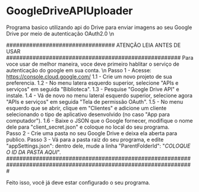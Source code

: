 # GoogleDriveAPIUploader

Programa basico utilizando api do Drive para enviar imagens ao seu Google Drive por meio de autenticação OAuth2.0 \n

################################# ATENÇÃO LEIA ANTES DE USAR #####################################################
Para voce usar de melhor maneira, voce deve primeiro hablitar o serviço de autenticação do google em sua conta. \n
Passo 1 - Acesse: https://console.cloud.google.com/ 
    1.1 - Crie um novo projeto de sua preferencia.
    1.2 - No menu latera esquerdo superior, selecione "APIs e serviços" em seguida "Biblioteca". 
    1.3 - Pesquise "Google Drive API" e instale.
    1.4 - Vá de novo no menu lateral esquerdo superior, selecione agora "APIs e serviços" em seguida "Tela de permissão OAuth".
    1.5 - No menu esquerdo que se abrir, clique em "Clientes" e adicione um cliente selecionando o tipo de aplicativo desenvolvido (no caso "App para computador").
    1.6 - Baixe o JSON que o Google fornecer, modifique o nome dele para "client_secret.json" e coloque no local do seu programa.       
Passo 2 - Crie uma pasta no seu Google Drive e deixa ela aberta para publico. 
Passo 3 - Vá para a pasta raiz do seu programa, e edite "appSettings.json": dentro dele, mude a linha "ParentFolderId": "*COLOQUE O ID DA PASTA AQUI*".
#################################################################################################################

Feito isso, você já deve estar configurado o seu programa. 

